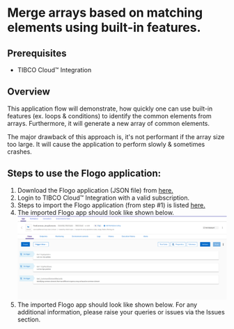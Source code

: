 # Merge arrays based on matching elements using built-in features.

## Prerequisites
- TIBCO Cloud™ Integration 

## Overview
This application flow will demonstrate, how quickly one can use built-in features (ex. loops & conditions) to identify the common elements from arrays. 
Furthermore, it will generate a new array of common elements.

The major drawback of this approach is, it's not performant if the array size too large. It will cause the application to perform slowly & sometimes crashes.

## Steps to use the Flogo application:
1. Download the Flogo application (JSON file) from [here.](https://github.com/TIBCOSoftware/tci-flogo/blob/master/samples/app-dev/Array-Operations/FindCommonArrayElements/FindCommon_ArrayElements.json)
2. Login to TIBCO Cloud™ Integration with a valid subscription.
3. Steps to import the Flogo application (from step #1) is listed [here.](https://github.com/TIBCOSoftware/tci-flogo/blob/master/samples/app-dev/readme.md)
4. The imported Flogo app should look like shown below.![common-array](https://github.com/TIBCOSoftware/tci-flogo/blob/master/samples/app-dev/import-screenshots/common_Elementarray.png)
5. The imported Flogo app should look like shown below. For any additional information, please raise your queries or issues via the Issues section.
